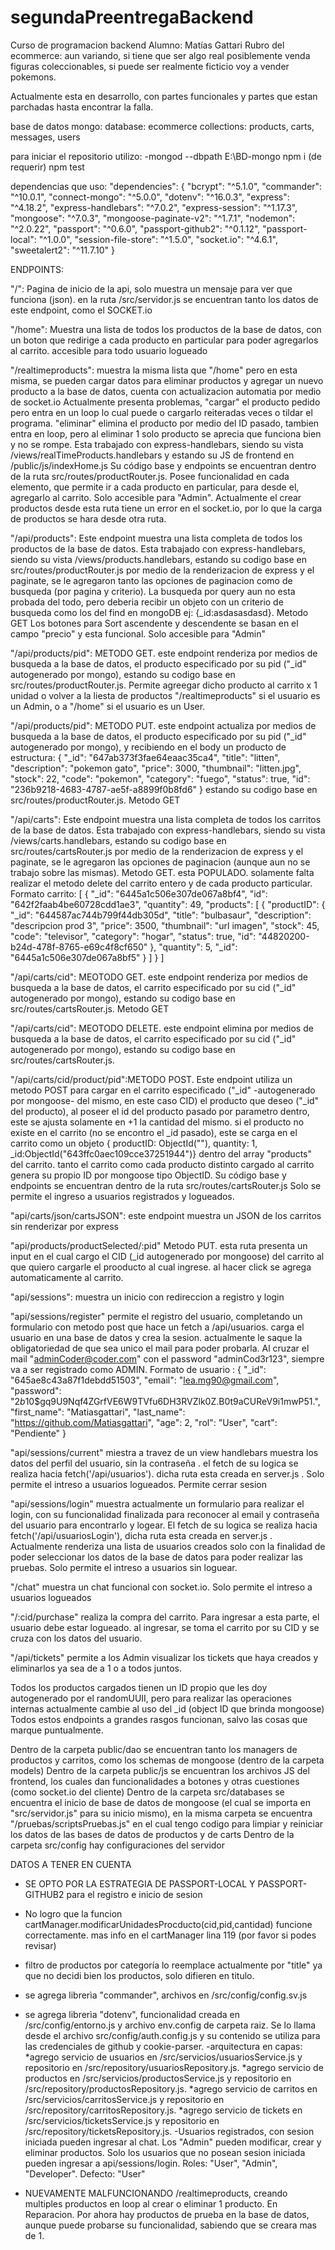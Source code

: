 # segundaPreentregaBackend

Curso de programacion backend
Alumno: Matías Gattari
Rubro del ecommerce: aun variando, si tiene que ser algo real posiblemente venda figuras coleccionables, si puede ser realmente ficticio voy a vender pokemons.

Actualmente esta en desarrollo, con partes funcionales y partes que estan parchadas hasta encontrar la falla.

base de datos mongo:
database: ecommerce
collections: products, carts, messages, users

para iniciar el repositorio utilizo:
-mongod --dbpath E:\BD-mongo
npm i (de requerir)
npm test

dependencias que uso:
"dependencies": {
    "bcrypt": "^5.1.0",
    "commander": "^10.0.1",
    "connect-mongo": "^5.0.0",
    "dotenv": "^16.0.3",
    "express": "^4.18.2",
    "express-handlebars": "^7.0.2",
    "express-session": "^1.17.3",
    "mongoose": "^7.0.3",
    "mongoose-paginate-v2": "^1.7.1",
    "nodemon": "^2.0.22",
    "passport": "^0.6.0",
    "passport-github2": "^0.1.12",
    "passport-local": "^1.0.0",
    "session-file-store": "^1.5.0",
    "socket.io": "^4.6.1",
    "sweetalert2": "^11.7.10"
  }

ENDPOINTS:

"/": Pagina de inicio de la api, solo muestra un mensaje para ver que funciona (json). en la ruta /src/servidor.js se encuentran tanto los datos de este endpoint, como el SOCKET.io 

"/home": Muestra una lista de todos los productos de la base de datos, con un boton que redirige a cada producto en particular para poder agregarlos al carrito. accesible para todo usuario logueado

"/realtimeproducts": muestra la misma lista que "/home" pero en esta misma, se pueden cargar datos para eliminar productos y agregar un nuevo producto a la base de datos, cuenta con actualizacion automatia por medio de socket.io
Actualmente presenta problemas, "cargar" el producto pedido pero entra en un loop lo cual puede o cargarlo reiteradas veces o tildar el programa.
"eliminar" elimina el producto por medio del ID pasado, tambien entra en loop, pero al eliminar 1 solo producto se aprecia que funciona bien y no se rompe. 
Esta trabajado con express-handlebars, siendo su vista /views/realTimeProducts.handlebars  y estando su JS de frontend en /public/js/indexHome.js
Su código base y endpoints se encuentran dentro de la ruta src/routes/productRouter.js.  Posee funcionalidad en cada elemento, que permite ir a cada producto en particular, para desde el, agregarlo al carrito. Solo accesible para "Admin". Actualmente el crear productos desde esta ruta tiene un error en el socket.io, por lo que la carga de productos se hara desde otra ruta.

"/api/products": Este endpoint muestra una lista completa de todos los productos de la base de datos. Esta trabajado con express-handlebars, siendo su vista /views/products.handlebars, estando su codigo base en src/routes/productRouter.js
por medio de la renderizacion de express y el paginate, se le agregaron tanto las opciones de paginacion como de busqueda (por pagina y criterio). La busqueda por query aun no esta probada del todo, pero deberia recibir un objeto con un criterio de busqueda como los del find en mongoDB ej: {_id:asdasasdasd}. Metodo GET
Los botones para Sort ascendente y descendente se basan en el campo "precio" y esta funcional. Solo accesible para "Admin"

"/api/products/pid": METODO GET. este endpoint renderiza por medios de busqueda a la base de datos, el producto especificado por su pid ("_id" autogenerado por mongo), estando su codigo base en src/routes/productRouter.js. Permite agreegar dicho producto al carrito x 1 unidad o volver a la liesta de productos "/realtimeproducts" si el usuario es un Admin, o a "/home" si el usuario es un User. 

"/api/products/pid": METODO PUT. este endpoint actualiza por medios de busqueda a la base de datos, el producto especificado por su pid ("_id" autogenerado por mongo), y recibiendo en el body un producto de estructura:
{
    "_id": "647ab373f3fae64eaac35ca4",
    "title": "litten",
    "description": "pokemon gato",
    "price": 3000,
    "thumbnail": "litten.jpg",
    "stock": 22,
    "code": "pokemon",
    "category": "fuego",
    "status": true,
    "id": "236b9218-4683-4787-ae5f-a8899f0b8fd6"
  }
 estando su codigo base en src/routes/productRouter.js. Metodo GET

"/api/carts": Este endpoint muestra una lista completa de todos los carritos de la base de datos. Esta trabajado con express-handlebars, siendo su vista /views/carts.handlebars, estando su codigo base en src/routes/cartsRouter.js
por medio de la renderizacion de express y el paginate, se le agregaron las opciones de paginacion (aunque aun no se trabajo sobre las mismas). Metodo GET. esta POPULADO.
solamente falta realizar el metodo delete del carrito entero y de cada producto particular.
Formato carrito:
[
  {
    "_id": "6445a1c506e307de067a8bf4",
    "id": "642f2faab4be60728cdd1ae3",
    "quantity": 49,
    "products": [
      {
        "productID": {
          "_id": "644587ac744b799f44db305d",
          "title": "bulbasaur",
          "description": "descripcion prod 3",
          "price": 3500,
          "thumbnail": "url imagen",
          "stock": 45,
          "code": "televisor",
          "category": "hogar",
          "status": true,
          "id": "44820200-b24d-478f-8765-e69c4f8cf650"
        },
        "quantity": 5,
        "_id": "6445a1c506e307de067a8bf5"
      }
    ]
  }
]

"/api/carts/cid": MEOTODO GET. este endpoint renderiza por medios de busqueda a la base de datos, el carrito especificado por su cid ("_id" autogenerado por mongo), estando su codigo base en src/routes/cartsRouter.js. Metodo GET

"/api/carts/cid": MEOTODO DELETE. este endpoint elimina por medios de busqueda a la base de datos, el carrito especificado por su cid ("_id" autogenerado por mongo), estando su codigo base en src/routes/cartsRouter.js. 

"/api/carts/cid/product/pid":METODO POST. Este endpoint utiliza un metodo POST para cargar en el carrito especificado ("_id" -autogenerado por mongoose- del mismo, en este caso CID) el producto que deseo ("_id" del producto), al poseer el id del producto pasado por parametro dentro, este se ajusta solamente en +1 la cantidad del mismo. si el producto no existe en el carrito (no se encontro el _id pasado), este se carga en el carrito como un objeto { productID: ObjectId(""), quantity: 1, _id:ObjectId("643ffc0aec109cce37251944")} dentro del array "products" del carrito. tanto el carrito como cada producto distinto cargado al carrito genera su propio ID por mongoose tipo ObjectID.
Su código base y endpoints se encuentran dentro de la ruta src/routes/cartsRouter.js   Solo se permite el ingreso a usuarios registrados y logueados.

"api/carts/json/cartsJSON": este endpoint muestra un JSON de los carritos sin renderizar por express

"api/products/productSelected/:pid" Metodo PUT. esta ruta presenta un input en el cual cargo el CID (_id autogenerado por mongoose) del carrito al que quiero cargarle el prooducto al cual ingrese. al hacer click se agrega automaticamente al carrito.

"api/sessions": muestra un inicio con redireccion a registro y login

"api/sessions/register" permite el registro del usuario, completando un formulario con metodo post que hace un fetch a /api/usuarios. carga el usuario en una base de datos y crea la sesion. actualmente le saque la obligatoriedad de que sea unico el mail para poder probarla. Al cruzar el mail "adminCoder@coder.com" con el password "adminCod3r123", siempre va a ser registrado como ADMIN.
Formato de usuario : {
    "_id": "645ae8c43a87f1debdd51503",
    "email": "lea.mg90@gmail.com",
    "password": "$2b$10$gq9U9Nqf4ZGrfVE6W9TVfu6DH3RVZlk0Z.B0t9aCUReV9i1mwP51.",
    "first_name": "Matiasgattari",
    "last_name": "https://github.com/Matiasgattari",
    "age": 2,
    "rol": "User",
    "cart": "Pendiente"
  }

"api/sessions/current"  miestra a travez de un view handlebars muestra los datos del perfil del usuario, sin la contraseña . el fetch de su logica se realiza hacia fetch('/api/usuarios'). dicha ruta esta creada en server.js . Solo permite el intreso a usuarios logueados. Permite cerrar sesion

"api/sessions/login" muestra actualmente un formulario para realizar el login, con su funcionalidad finalizada para reconocer al email y contraseña del usuario para encontrarlo y logear.  El fetch de su logica se realiza hacia fetch('/api/usuariosLogin'), dicha ruta esta creada en server.js . Actualmente renderiza una lista de usuarios creados solo con la finalidad de poder seleccionar los datos de la base de datos para poder realizar las pruebas.  Solo permite el intreso a usuarios sin loguear.

"/chat" muestra un chat funcional con socket.io. Solo permite el intreso a usuarios logueados

"/:cid/purchase" realiza la compra del carrito. Para ingresar a esta parte, el usuario debe estar logueado. al ingresar, se toma el carrito por su CID y se cruza con los datos del usuario. 

"/api/tickets" permite a los Admin visualizar los tickets que haya creados y eliminarlos ya sea de a 1 o a todos juntos.

Todos los productos cargados tienen un ID propio que les doy autogenerado por el randomUUII, pero para realizar las operaciones internas actualmente cambie al uso del _id (object ID que brinda mongoose)
Todos estos endpoints a grandes rasgos funcionan, salvo las cosas que marque puntualmente.

Dentro de la carpeta public/dao se encuentran tanto los managers de productos y carritos, como los schemas de mongoose (dentro de la carpeta models)
Dentro de la carpeta public/js se encuentran los archivos JS del frontend, los cuales dan funcionalidades a botones y otras cuestiones (como socket.io del cliente)
Dentro de la carpeta src/databases se encuentra el inicio de base de datos de mongoose (el cual se importa en "src/servidor.js"  para su inicio mismo), en la misma carpeta se encuentra "/pruebas/scriptsPruebas.js" en el cual tengo codigo para limpiar y reiniciar los datos de las bases de datos de productos y de carts
Dentro de la carpeta src/config hay configuraciones del servidor






DATOS A TENER EN CUENTA 
- SE OPTO POR LA ESTRATEGIA DE PASSPORT-LOCAL Y PASSPORT-GITHUB2 para el registro e inicio de sesion
- No logro que la funcion cartManager.modificarUnidadesProcducto(cid,pid,cantidad) funcione correctamente. mas info en el cartManager lina 119 (por favor si podes revisar)
- filtro de productos por categoría lo reemplace actualmente por "title" ya que no decidi bien los productos, solo difieren en titulo.
- se agrega librerìa "commander", archivos en /src/config/config.sv.js
- se agrega librerìa "dotenv", funcionalidad creada en /src/config/entorno.js y archivo env.config de carpeta raiz. Se lo llama desde el archivo src/config/auth.config.js y su contenido se utiliza para las credenciales de github y cookie-parser.
-arquitectura en capas:  
            *agrego servicio de usuarios en /src/servicios/usuariosService.js y repositorio en /src/repository/usuariosRepository.js.
            *agrego servicio de productos en /src/servicios/productosService.js y repositorio en /src/repository/productosRepository.js.
            *agrego servicio de carritos en /src/servicios/carritosService.js y repositorio en /src/repository/carritosRepository.js.
            *agrego servicio de tickets en /src/servicios/ticketsService.js y repositorio en /src/repository/ticketsRepository.js.
-Usuarios registrados, con sesion iniciada pueden ingresar al chat. Los "Admin" pueden modificar, crear y eliminar productos. Solo los usuarios que no posean sesion iniciada pueden ingresar a api/sessions/login. Roles: "User", "Admin", "Developer". Defecto: "User"



- NUEVAMENTE MALFUNCIONANDO /realtimeproducts, creando multiples productos en loop al crear o eliminar 1 producto. En Reparacion. Por ahora hay productos de prueba en la base de datos, aunque puede probarse su funcionalidad, sabiendo que se creara mas de 1.
